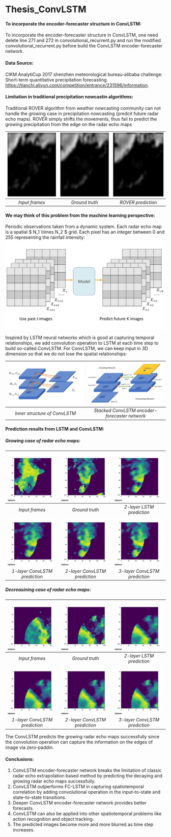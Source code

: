 # Thesis_ConvLSTM

#### To incorporate the encoder-forecaster structure in ConvLSTM:
To incorporate the encoder-forecaster structure in ConvLSTM, one need delete line 271 and 272 in convolutional_recurrent.py and run the modified convolutional_recurrent.py before build the ConvLSTM encoder-forecaster network.

#### Data Source: 
CIKM AnalytiCup 2017 shenzhen meteorological bureau-alibaba challenge: Short-term
quantitative precipitation forecasting. https://tianchi.aliyun.com/competition/entrance/231596/information.

#### Limitation in traditional precipitation nowcastin algorithms:
Traditional ROVER algorithm from weather nowcasting community can not handle the growing case in precipitation nowcasting (predcit future radar echo maps). ROVER simply shifts the movements, thus fail to predict the growing precipitation from the edge on the radar echo maps

| <img src="https://github.com/mingkuan94/Thesis_ConvLSTM/blob/master/gifs_and_plots/Input_5_frames.gif" width="200" height="200" /> | <img src="https://github.com/mingkuan94/Thesis_ConvLSTM/blob/master/gifs_and_plots/truth_15_frames.gif" width="200" height="200" /> | <img src="https://github.com/mingkuan94/Thesis_ConvLSTM/blob/master/gifs_and_plots/rover_15_frames.gif" width="200" height="200" /> |  
|:--:|:--:|:--:| 
| *Input frames* | *Ground truth* | *ROVER prediction* |

#### We may think of this problem from the machine learning perspective:

Periodic observations taken from a dynamic system. Each radar echo map is a spatial $ N_1 \times N_2 $ grid. Each pixel has an integer between 0 and 255 representing the rainfall intensity:
 <img src="https://github.com/mingkuan94/Thesis_ConvLSTM/blob/master/gifs_and_plots/PrecipitationModel-1.jpg" width="500"  />
 
Inspired by LSTM neural networks which is good at capturing temporal relationships, we add convolution operation to LSTM at each time step to build so-called ConvLSTM. For ConvLSTM, we can keep input in 3D dimension so that we do not lose the spatial relationships:

| <img src="https://github.com/mingkuan94/Thesis_ConvLSTM/blob/master/gifs_and_plots/conv_inner-1.jpg" width="400" /> | <img src="https://github.com/mingkuan94/Thesis_ConvLSTM/blob/master/gifs_and_plots/ConvLSTM_Encoder_Forecaster-1.jpg" width="400"  /> |
|:--:|:--:|
| *Inner structure of ConvLSTM* | *Stacked ConvLSTM encoder-forecaster network* |

#### Prediction results from LSTM and ConvLSTM:

##### Growing case of radar echo maps: 
| <img src="https://github.com/mingkuan94/Thesis_ConvLSTM/blob/master/gifs_and_plots/input_6427.gif" width="200" /> | <img src="https://github.com/mingkuan94/Thesis_ConvLSTM/blob/master/gifs_and_plots/ground_truth_6427.gif" width="200" /> | <img src="https://github.com/mingkuan94/Thesis_ConvLSTM/blob/master/gifs_and_plots/2layer_lstm_6427.gif" width="200" /> |  
|:--:|:--:|:--:|
| *Input frames* | *Ground truth* | *2-layer LSTM prediction* | *1-layer ConvLSTM prediction* |  *2-layer ConvLSTM prediction* | *3-layer ConvLSTM prediction* |
|<img src="https://github.com/mingkuan94/Thesis_ConvLSTM/blob/master/gifs_and_plots/1layer_conv_6427.gif" width="200" /> | <img src="https://github.com/mingkuan94/Thesis_ConvLSTM/blob/master/gifs_and_plots/2layer_conv_6427.gif" width="200" /> | <img src="https://github.com/mingkuan94/Thesis_ConvLSTM/blob/master/gifs_and_plots/3layer_conv_6427.gif" width="200" /> | 
| *1-layer ConvLSTM prediction* |  *2-layer ConvLSTM prediction* | *3-layer ConvLSTM prediction* |

##### Decreasining case of radar echo maps: 
| <img src="https://github.com/mingkuan94/Thesis_ConvLSTM/blob/master/gifs_and_plots/input_8028.gif" width="200" /> | <img src="https://github.com/mingkuan94/Thesis_ConvLSTM/blob/master/gifs_and_plots/ground_truth_8028.gif" width="200" /> | <img src="https://github.com/mingkuan94/Thesis_ConvLSTM/blob/master/gifs_and_plots/2layer_lstm_8028.gif" width="200" /> |  
|:--:|:--:|:--:|
| *Input frames* | *Ground truth* | *2-layer LSTM prediction* | *1-layer ConvLSTM prediction* |  *2-layer ConvLSTM prediction* | *3-layer ConvLSTM prediction* |
|<img src="https://github.com/mingkuan94/Thesis_ConvLSTM/blob/master/gifs_and_plots/1layer_conv_8028.gif" width="200" /> | <img src="https://github.com/mingkuan94/Thesis_ConvLSTM/blob/master/gifs_and_plots/2layer_conv_8028.gif" width="200" /> | <img src="https://github.com/mingkuan94/Thesis_ConvLSTM/blob/master/gifs_and_plots/3layer_conv_8028.gif" width="200" /> | 
| *1-layer ConvLSTM prediction* |  *2-layer ConvLSTM prediction* | *3-layer ConvLSTM prediction* |

The ConvLSTM predicts the growing radar echo maps successfully since the convolution operation can capture the information on the edges of image via zero-paddin.

#### Conclusions:
1. ConvLSTM encoder-forecaster network breaks the limitation of classic radar echo extrapolation based method by predicting the decaying and growing radar echo maps successfully. 
2. ConvLSTM outperforms FC-LSTM in capturing spatiotemporal correlation by adding convolutional operation in the input-to-state and state-to-state transitions.
3. Deeper ConvLSTM encoder-forecaster network provides better forecasts.
4. ConvLSTM can also be applied into other spatiotemporal problems like action recognition and object tracking.
5. The predicted images become more and more blurred as time step increases.
